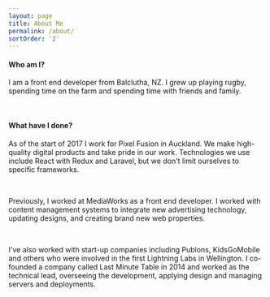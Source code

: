 ```yaml
---
layout: page
title: About Me
permalink: /about/
sortOrder: '2'
---
```



#### Who am I?&nbsp;

I am a front end developer from Balclutha, NZ. I grew up playing rugby, spending time on the farm and spending time with friends and family.&nbsp;

&nbsp;

#### What have I done?&nbsp;

As of the start of 2017 I work for Pixel Fusion in Auckland. We make high-quality digital products and take pride in our work. Technologies we use include React with Redux and Laravel, but we don't limit ourselves to specific frameworks.

&nbsp;

Previously, I worked at MediaWorks as a front end developer. I worked with content management systems to integrate new advertising technology, updating designs, and creating brand new web properties.

&nbsp;

I've also worked with start-up companies including Publons, KidsGoMobile and others who were involved in the first Lightning Labs in Wellington. I co-founded a company called Last Minute Table in 2014 and worked as the technical lead, overseeing the development, applying design and managing servers and deployments.&nbsp;